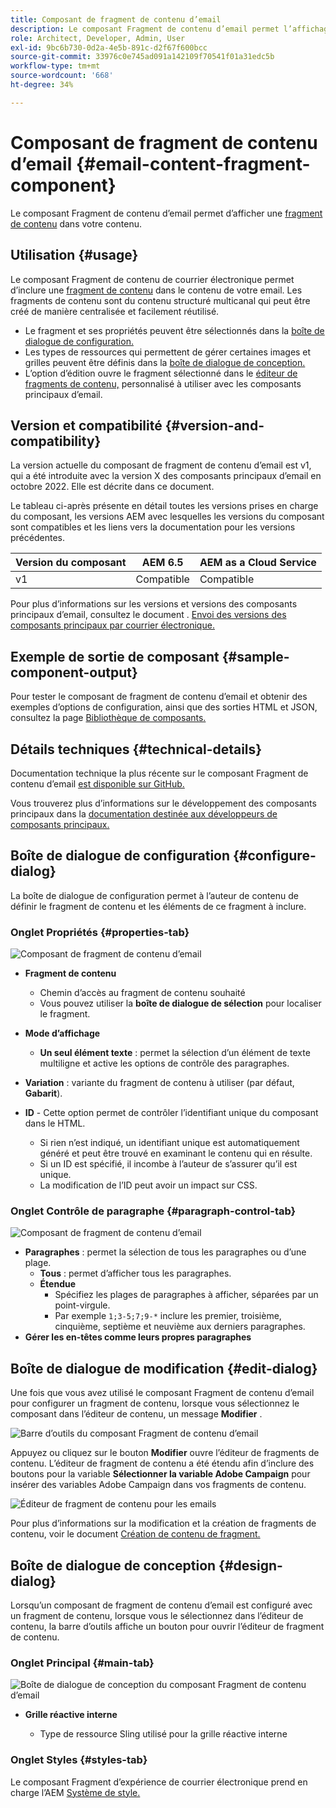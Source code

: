 ```yaml
---
title: Composant de fragment de contenu d’email
description: Le composant Fragment de contenu d’email permet l’affichage d’un fragment de contenu dans votre contenu.
role: Architect, Developer, Admin, User
exl-id: 9bc6b730-0d2a-4e5b-891c-d2f67f600bcc
source-git-commit: 33976c0e745ad091a142109f70541f01a31edc5b
workflow-type: tm+mt
source-wordcount: '668'
ht-degree: 34%

---
```



# Composant de fragment de contenu d’email {#email-content-fragment-component}

Le composant Fragment de contenu d’email permet d’afficher une [fragment de contenu](https://experienceleague.adobe.com/docs/experience-manager-cloud-service/assets/content-fragments/content-fragments.html?lang=fr) dans votre contenu.

## Utilisation {#usage}

Le composant Fragment de contenu de courrier électronique permet d’inclure une [fragment de contenu](https://experienceleague.adobe.com/docs/experience-manager-cloud-service/assets/content-fragments/content-fragments.html) dans le contenu de votre email. Les fragments de contenu sont du contenu structuré multicanal qui peut être créé de manière centralisée et facilement réutilisé.

* Le fragment et ses propriétés peuvent être sélectionnés dans la [boîte de dialogue de configuration.](#configure-dialog)
* Les types de ressources qui permettent de gérer certaines images et grilles peuvent être définis dans la [boîte de dialogue de conception.](#design-dialog)
* L’option d’édition ouvre le fragment sélectionné dans le [éditeur de fragments de contenu,](#edit-dialog) personnalisé à utiliser avec les composants principaux d’email.

## Version et compatibilité {#version-and-compatibility}

La version actuelle du composant de fragment de contenu d’email est v1, qui a été introduite avec la version X des composants principaux d’email en octobre 2022. Elle est décrite dans ce document.

Le tableau ci-après présente en détail toutes les versions prises en charge du composant, les versions AEM avec lesquelles les versions du composant sont compatibles et les liens vers la documentation pour les versions précédentes.

| Version du composant | AEM 6.5 | AEM as a Cloud Service |
|---|---|---|
| v1 | Compatible | Compatible |

Pour plus d’informations sur les versions et versions des composants principaux d’email, consultez le document . [Envoi des versions des composants principaux par courrier électronique.](/help/email/versions.md)

## Exemple de sortie de composant {#sample-component-output}

Pour tester le composant de fragment de contenu d’email et obtenir des exemples d’options de configuration, ainsi que des sorties HTML et JSON, consultez la page [Bibliothèque de composants.](https://adobe.com/go/aem_cmp_library_email_cf)

## Détails techniques {#technical-details}

Documentation technique la plus récente sur le composant Fragment de contenu d’email [est disponible sur GitHub.](https://adobe.com/go/aem_cmp_tech_email_cf_v1)

Vous trouverez plus d’informations sur le développement des composants principaux dans la [documentation destinée aux développeurs de composants principaux.](/help/developing/overview.md)

## Boîte de dialogue de configuration {#configure-dialog}

La boîte de dialogue de configuration permet à l’auteur de contenu de définir le fragment de contenu et les éléments de ce fragment à inclure.

### Onglet Propriétés {#properties-tab}

![Composant de fragment de contenu d’email](/help/email/assets/email-content-fragment-edit-properties.png)

* **Fragment de contenu**

   * Chemin d’accès au fragment de contenu souhaité
   * Vous pouvez utiliser la **boîte de dialogue de sélection** pour localiser le fragment.

* **Mode d’affichage**
   * **Un seul élément texte** : permet la sélection d’un élément de texte multiligne et active les options de contrôle des paragraphes.
* **Variation** : variante du fragment de contenu à utiliser (par défaut, **Gabarit**).

* **ID** - Cette option permet de contrôler l’identifiant unique du composant dans le HTML.
   * Si rien n’est indiqué, un identifiant unique est automatiquement généré et peut être trouvé en examinant le contenu qui en résulte.
   * Si un ID est spécifié, il incombe à l’auteur de s’assurer qu’il est unique.
   * La modification de l’ID peut avoir un impact sur CSS.

### Onglet Contrôle de paragraphe {#paragraph-control-tab}

![Composant de fragment de contenu d’email](/help/assets/content-fragment-edit-paragraph.png)

* **Paragraphes** : permet la sélection de tous les paragraphes ou d’une plage.
   * **Tous** : permet d’afficher tous les paragraphes.
   * **Étendue**
      * Spécifiez les plages de paragraphes à afficher, séparées par un point-virgule.
      * Par exemple `1;3-5;7;9-*` inclure les premier, troisième, cinquième, septième et neuvième aux derniers paragraphes.
* **Gérer les en-têtes comme leurs propres paragraphes**

## Boîte de dialogue de modification {#edit-dialog}

Une fois que vous avez utilisé le composant Fragment de contenu d’email pour configurer un fragment de contenu, lorsque vous sélectionnez le composant dans l’éditeur de contenu, un message **Modifier** .

![Barre d’outils du composant Fragment de contenu d’email](/help/email/assets/email-content-fragment-edit-toolbar.png)

Appuyez ou cliquez sur le bouton **Modifier** ouvre l’éditeur de fragments de contenu. L’éditeur de fragment de contenu a été étendu afin d’inclure des boutons pour la variable **Sélectionner la variable Adobe Campaign** pour insérer des variables Adobe Campaign dans vos fragments de contenu.

![Éditeur de fragment de contenu pour les emails](/help/email/assets/email-content-fragment-editor.png)

Pour plus d’informations sur la modification et la création de fragments de contenu, voir le document [Création de contenu de fragment.](https://experienceleague.adobe.com/docs/experience-manager-cloud-service/content/assets/content-fragments/content-fragments-variations.html)

## Boîte de dialogue de conception {#design-dialog}

Lorsqu’un composant de fragment de contenu d’email est configuré avec un fragment de contenu, lorsque vous le sélectionnez dans l’éditeur de contenu, la barre d’outils affiche un bouton pour ouvrir l’éditeur de fragment de contenu.


### Onglet Principal {#main-tab}

![Boîte de dialogue de conception du composant Fragment de contenu d’email](/help/email/assets/email-content-fragment-design.png)

* **Grille réactive interne**

   * Type de ressource Sling utilisé pour la grille réactive interne

### Onglet Styles {#styles-tab}

Le composant Fragment d’expérience de courrier électronique prend en charge l’AEM [Système de style.](/help/get-started/authoring.md#component-styling)
